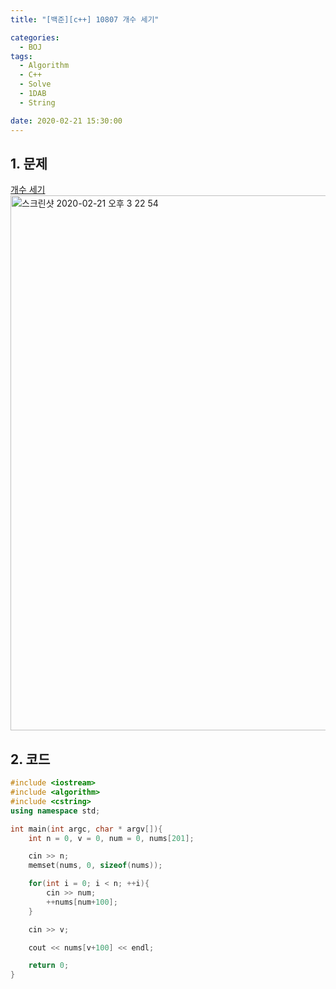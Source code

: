 ```yaml
---
title: "[백준][c++] 10807 개수 세기"

categories:
  - BOJ
tags:
  - Algorithm
  - C++
  - Solve
  - 1DAB
  - String

date: 2020-02-21 15:30:00
---
```


## 1. 문제
[개수 세기](https://www.acmicpc.net/problem/10807)  
<img width="856" alt="스크린샷 2020-02-21 오후 3 22 54" src="https://user-images.githubusercontent.com/20227720/75009585-68621800-54be-11ea-9f2c-d3279f67e7d6.png">


## 2. 코드

```c++
#include <iostream>
#include <algorithm>
#include <cstring>
using namespace std;

int main(int argc, char * argv[]){
    int n = 0, v = 0, num = 0, nums[201];

    cin >> n;
    memset(nums, 0, sizeof(nums));

    for(int i = 0; i < n; ++i){
        cin >> num;
        ++nums[num+100];
    }

    cin >> v;

    cout << nums[v+100] << endl;

    return 0;
}
```